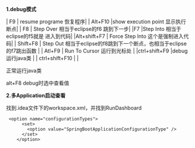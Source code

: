 **1.debug模式**

| F9 | resume programe 恢复程序|
| Alt+F10 |show execution point 显示执行断点|
| F8 | Step Over 相当于eclipse的f6      跳到下一步|
|F7  |Step Into 相当于eclipse的f5就是  进入到代码|
|Alt+shift+F7  | Force Step Into 这个是强制进入代码|
| Shift+F8  | Step Out  相当于eclipse的f8跳到下一个断点，也相当于eclipse的f7跳出函数 |
| Atl+F9 | Run To Cursor 运行到光标处 |
|ctrl+shift+F9  |debug运行java类  |
| ctrl+shift+F10 |  |

            

       

            

            

  

     

        

   

  正常运行java类

alt+F8          debug时选中查看值

**2.多Application启动查看**

找到.idea文件下的workspace.xml，并找到RunDashboard

```
 <option name="configurationTypes">
      <set>
        <option value="SpringBootApplicationConfigurationType" />
      </set>
    </option>
```



